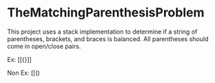 # TheMatchingParenthesisProblem
This project uses a stack implementation to determine if a string of parentheses, brackets, and braces is balanced. All parentheses should come in open/close pairs.

Ex: [[{}]]
    
Non Ex: [[()
